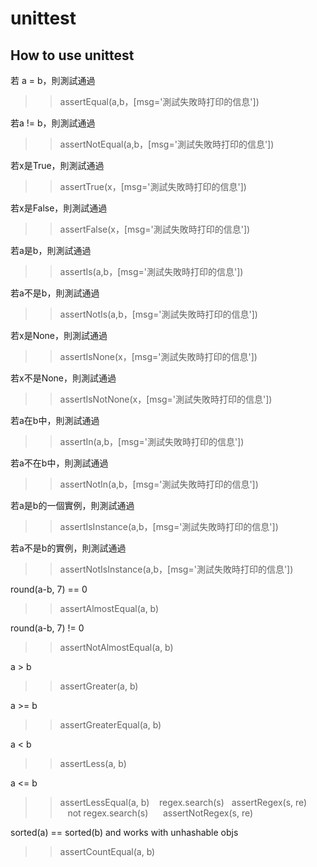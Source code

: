 # unittest

## How to use unittest

若 a = b，則測試通過
>> assertEqual(a,b，[msg='測試失敗時打印的信息'])  

若a != b，則測試通過
>> assertNotEqual(a,b，[msg='測試失敗時打印的信息'])  

若x是True，則測試通過
>> assertTrue(x，[msg='測試失敗時打印的信息'])  

若x是False，則測試通過
>> assertFalse(x，[msg='測試失敗時打印的信息'])  

若a是b，則測試通過
>> assertIs(a,b，[msg='測試失敗時打印的信息']) 

若a不是b，則測試通過
>> assertNotIs(a,b，[msg='測試失敗時打印的信息'])  

若x是None，則測試通過
>> assertIsNone(x，[msg='測試失敗時打印的信息'])  

若x不是None，則測試通過
>> assertIsNotNone(x，[msg='測試失敗時打印的信息'])  

若a在b中，則測試通過
>> assertIn(a,b，[msg='測試失敗時打印的信息'])  

若a不在b中，則測試通過
>> assertNotIn(a,b，[msg='測試失敗時打印的信息'])  

若a是b的一個實例，則測試通過
>> assertIsInstance(a,b，[msg='測試失敗時打印的信息'])  

若a不是b的實例，則測試通過
>> assertNotIsInstance(a,b，[msg='測試失敗時打印的信息'])  

round(a-b, 7) == 0
>> assertAlmostEqual(a, b)  

round(a-b, 7) != 0
>> assertNotAlmostEqual(a, b)  

a > b     
>> assertGreater(a, b)  

a >= b     
>> assertGreaterEqual(a, b)  

a < b   
>> assertLess(a, b)    

 a <= b   
>> assertLessEqual(a, b) 
  
regex.search(s)   
>> assertRegex(s, re)  
  
not regex.search(s)     
>> assertNotRegex(s, re)  

sorted(a) == sorted(b) and works with unhashable objs     
>> assertCountEqual(a, b)